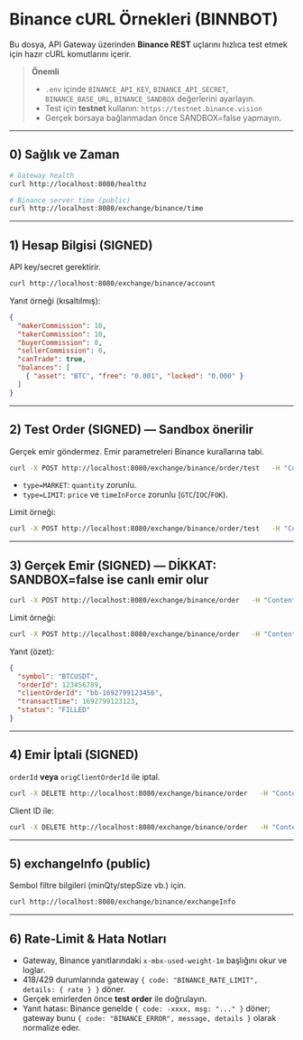# Binance cURL Örnekleri (BINNBOT)

Bu dosya, API Gateway üzerinden **Binance REST** uçlarını hızlıca test etmek için hazır cURL komutlarını içerir.

> **Önemli**
> - `.env` içinde `BINANCE_API_KEY`, `BINANCE_API_SECRET`, `BINANCE_BASE_URL`, `BINANCE_SANDBOX` değerlerini ayarlayın.
> - Test için **testnet** kullanın: `https://testnet.binance.vision`
> - Gerçek borsaya bağlanmadan önce SANDBOX=false yapmayın.

---

## 0) Sağlık ve Zaman
```bash
# Gateway health
curl http://localhost:8080/healthz

# Binance server time (public)
curl http://localhost:8080/exchange/binance/time
```

---

## 1) Hesap Bilgisi (SIGNED)
API key/secret gerektirir.
```bash
curl http://localhost:8080/exchange/binance/account
```

Yanıt örneği (kısaltılmış):
```json
{
  "makerCommission": 10,
  "takerCommission": 10,
  "buyerCommission": 0,
  "sellerCommission": 0,
  "canTrade": true,
  "balances": [
    { "asset": "BTC", "free": "0.001", "locked": "0.000" }
  ]
}
```

---

## 2) Test Order (SIGNED) — Sandbox önerilir
Gerçek emir göndermez. Emir parametreleri Binance kurallarına tabi.

```bash
curl -X POST http://localhost:8080/exchange/binance/order/test   -H "Content-Type: application/json"   -d '{"symbol":"BTCUSDT","side":"BUY","type":"MARKET","quantity":0.001}'
```

- `type=MARKET`: `quantity` zorunlu.
- `type=LIMIT`: `price` ve `timeInForce` zorunlu (`GTC`/`IOC`/`FOK`).

Limit örneği:
```bash
curl -X POST http://localhost:8080/exchange/binance/order/test   -H "Content-Type: application/json"   -d '{"symbol":"BTCUSDT","side":"BUY","type":"LIMIT","timeInForce":"GTC","quantity":0.001,"price":22000}'
```

---

## 3) Gerçek Emir (SIGNED) — **DİKKAT: SANDBOX=false ise canlı emir olur**
```bash
curl -X POST http://localhost:8080/exchange/binance/order   -H "Content-Type: application/json"   -d '{"symbol":"BTCUSDT","side":"BUY","type":"MARKET","quantity":0.001}'
```

Limit örneği:
```bash
curl -X POST http://localhost:8080/exchange/binance/order   -H "Content-Type: application/json"   -d '{"symbol":"BTCUSDT","side":"SELL","type":"LIMIT","timeInForce":"GTC","quantity":0.001,"price":35000}'
```

Yanıt (özet):
```json
{
  "symbol": "BTCUSDT",
  "orderId": 123456789,
  "clientOrderId": "bb-1692799123456",
  "transactTime": 1692799123123,
  "status": "FILLED"
}
```

---

## 4) Emir İptali (SIGNED)
`orderId` **veya** `origClientOrderId` ile iptal.

```bash
curl -X DELETE http://localhost:8080/exchange/binance/order   -H "Content-Type: application/json"   -d '{"symbol":"BTCUSDT","orderId":123456789}'
```

Client ID ile:
```bash
curl -X DELETE http://localhost:8080/exchange/binance/order   -H "Content-Type: application/json"   -d '{"symbol":"BTCUSDT","origClientOrderId":"bb-1692799123456"}'
```

---

## 5) exchangeInfo (public)
Sembol filtre bilgileri (minQty/stepSize vb.) için.
```bash
curl http://localhost:8080/exchange/binance/exchangeInfo
```

---

## 6) Rate-Limit & Hata Notları
- Gateway, Binance yanıtlarındaki `x-mbx-used-weight-1m` başlığını okur ve loglar.
- 418/429 durumlarında gateway `{ code: "BINANCE_RATE_LIMIT", details: { rate } }` döner.
- Gerçek emirlerden önce **test order** ile doğrulayın.
- Yanıt hatası: Binance genelde `{ code: -xxxx, msg: "..." }` döner; gateway bunu `{ code: "BINANCE_ERROR", message, details }` olarak normalize eder.
